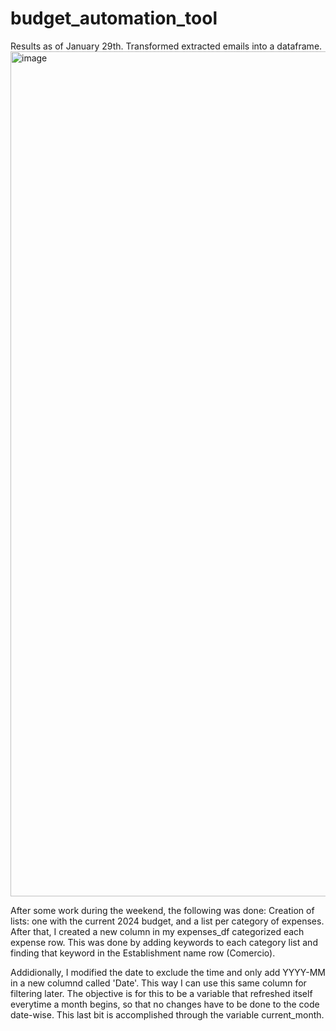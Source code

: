 # budget_automation_tool

Results as of January 29th. Transformed extracted emails into a dataframe.
<img width="1352" alt="image" src="https://github.com/Victor-Dona/budget_automation_tool/assets/158128371/df17a8aa-a0b2-4d42-ae9c-33597634abd5">

After some work during the weekend, the following was done:
Creation of lists: one with the current 2024 budget, and a list per category of expenses. 
After that, I created a new column in my expenses_df categorized each expense row. This was done by adding keywords to each category list and finding that keyword in the Establishment name row (Comercio). 

Addidionally, I modified the date to exclude the time and only add YYYY-MM in a new columnd called 'Date'. This way I can use this same column for filtering later. The objective is for this to be a variable that refreshed itself everytime a month begins, so that no changes have to be done to the code date-wise. This last bit is accomplished through the variable current_month.


